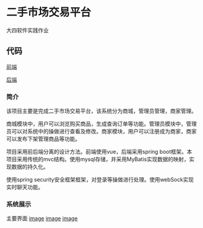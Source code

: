# 二手市场交易平台
大四软件实践作业

## 代码
[前端](https://github.com/1211186431/shoppingVue)

[后端](https://github.com/1211186431/shopping-test)

### 简介
该项目主要是完成二手市场交易平台，该系统分为商城，管理员管理，商家管理。

商城模块中，用户可以浏览购买商品，生成查询订单等功能。管理员模块中，管理员可以对系统中的操做进行查看及修改。商家模块，用户可以注册成为商家，商家可以发布下架管理商品等功能。

项目采用前后端分离的设计方法。前端使用vue，后端采用spring boot框架。本项目采用传统的mvc结构。使用mysql存储，并采用MyBatis实现数据的映射，实现数据的持久化。

使用spring security安全框架框架，对登录等操做进行处理。使用webSock实现实时聊天功能。

### 系统展示
主要界面
[image](display/pic1.png)
[image](display/pic7.png)
[image](display/pic8.png)

